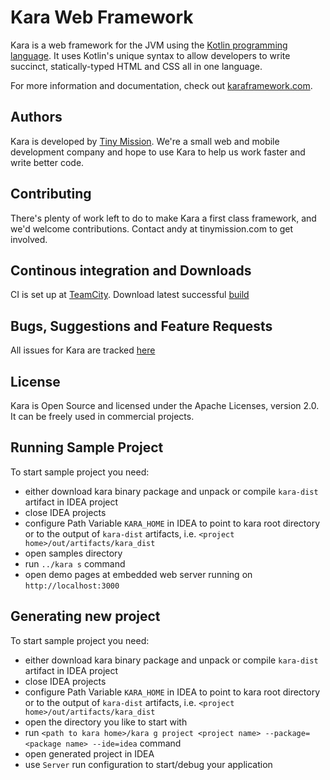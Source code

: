 # Kara Web Framework

Kara is a web framework for the JVM using the [Kotlin programming language](http://confluence.jetbrains.net/display/Kotlin/Welcome).  It uses Kotlin's unique syntax to allow developers to write succinct, statically-typed HTML and CSS all in one language.

For more information and documentation, check out [karaframework.com](http://karaframework.com/).

## Authors

Kara is developed by [Tiny Mission](http://tinymission.com). We're a small web and mobile development company and hope to use Kara to help us work faster and write better code.


## Contributing

There's plenty of work left to do to make Kara a first class framework, and we'd welcome contributions. Contact andy at tinymission.com to get involved.

## Continous integration and Downloads
CI is set up at [TeamCity](http://teamcity.jetbrains.com/project.html?projectId=project77&tab=projectOverview).
Download latest successful [build](http://teamcity.jetbrains.com/repository/download/bt432/.lastSuccessful/kara-{build.number}.zip)

## Bugs, Suggestions and Feature Requests

All issues for Kara are tracked [here](http://youtrack.codebetter.com/issues/kara)

## License

Kara is Open Source and licensed under the Apache Licenses, version 2.0. It can be freely used in commercial projects.


## Running Sample Project

To start sample project you need:
* either download kara binary package and unpack or compile `kara-dist` artifact in IDEA project
* close IDEA projects
* configure Path Variable `KARA_HOME` in IDEA to point to kara root directory or to the output of `kara-dist` artifacts, i.e. `<project home>/out/artifacts/kara_dist`
* open samples directory
* run `../kara s` command
* open demo pages at embedded web server running on `http://localhost:3000`

## Generating new project

To start sample project you need:
* either download kara binary package and unpack or compile `kara-dist` artifact in IDEA project
* close IDEA projects
* configure Path Variable `KARA_HOME` in IDEA to point to kara root directory or to the output of `kara-dist` artifacts, i.e. `<project home>/out/artifacts/kara_dist`
* open the directory you like to start with
* run `<path to kara home>/kara g project <project name> --package=<package name> --ide=idea` command
* open generated project in IDEA
* use `Server` run configuration to start/debug your application

